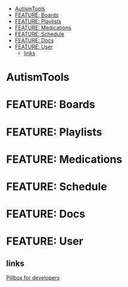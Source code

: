 <!-- START doctoc generated TOC please keep comment here to allow auto update -->
<!-- DON'T EDIT THIS SECTION, INSTEAD RE-RUN doctoc TO UPDATE -->


- [AutismTools](#autismtools)
- [FEATURE: Boards](#feature-boards)
- [FEATURE: Playlists](#feature-playlists)
- [FEATURE: Medications](#feature-medications)
- [FEATURE: Schedule](#feature-schedule)
- [FEATURE: Docs](#feature-docs)
- [FEATURE: User](#feature-user)
  - [links](#links)

<!-- END doctoc generated TOC please keep comment here to allow auto update -->

# AutismTools

# FEATURE: Boards

# FEATURE: Playlists

# FEATURE: Medications

# FEATURE: Schedule

# FEATURE: Docs

# FEATURE: User

## links

[Pillbox for developers](https://hhs.github.io/pillbox/)
